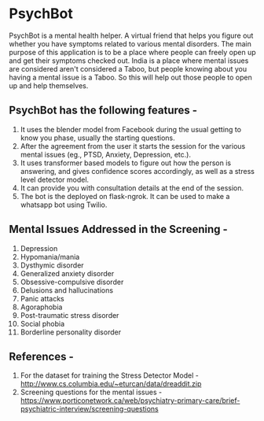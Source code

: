 # PsychBot
PsychBot is a mental health helper. A virtual friend that helps you figure out whether you have symptoms related to various mental disorders. The main purpose of this application is to be a place where people can freely open up and get their symptoms checked out.
India is a place where mental issues are considered aren't considered a Taboo, but people knowing about you having a mental issue is a Taboo. So this will help out those people to open up and help themselves.
 
## PsychBot has the following features - 
1. It uses the blender model from Facebook during the usual getting to know you phase, usually the starting questions.
2. After the agreement from the user it starts the session for the various mental issues (eg., PTSD, Anxiety, Depression, etc.).
3. It uses transformer based models to figure out how the person is answering, and gives confidence scores accordingly, as well as a stress level detector model.
4. It can provide you with consultation details at the end of the session.
5. The bot is the deployed on flask-ngrok. It can be used to make a whatsapp bot using Twilio. 

## Mental Issues Addressed in the Screening - 
1. Depression 
2. Hypomania/mania
3. Dysthymic disorder
4. Generalized anxiety disorder
5. Obsessive-compulsive disorder
6. Delusions and hallucinations
7. Panic attacks
8. Agoraphobia
9. Post-traumatic stress disorder
10. Social phobia
11. Borderline personality disorder



## References - 
1. For the dataset for training the Stress Detector Model - http://www.cs.columbia.edu/~eturcan/data/dreaddit.zip
2. Screening questions for the mental issues - https://www.porticonetwork.ca/web/psychiatry-primary-care/brief-psychiatric-interview/screening-questions

